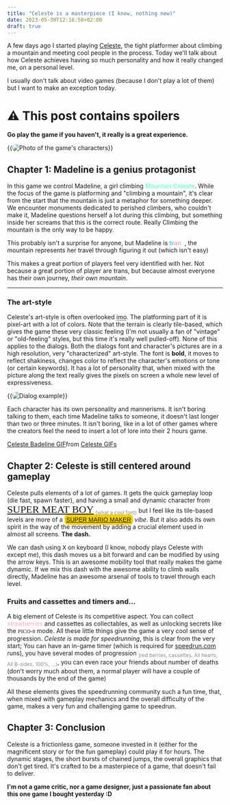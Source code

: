 ```yaml
---
title: "Celeste is a masterpiece (I know, nothing new)"
date: 2023-05-30T12:16:58+02:00
draft: true
---
```


<link rel="preconnect" href="https://fonts.googleapis.com">
<link rel="preconnect" href="https://fonts.gstatic.com" crossorigin>
<link href="https://fonts.googleapis.com/css2?family=Doppio+One&family=Press+Start+2P&family=Road+Rage&display=swap" rel="stylesheet">


A few days ago I started playing [Celeste](https://store.steampowered.com/app/504230/Celeste/), the tight platformer about climbing a mountain and meeting cool people in the process. Today we'll talk about how Celeste achieves having so much personality and how it really changed me, on a personal level.

I usually don't talk about video games (because I don't play a lot of them) but I want to make an exception today.

# :warning: This post contains spoilers
**Go play the game if you haven't, it really is a great experience.**

{{<image src="https://cdn.cloudflare.steamstatic.com/steam/apps/504230/extras/characters.png?t=1684953953" alt="Photo of the game's characters" position="center" style="border-radius: 8px;">}}

## Chapter 1: Madeline is a genius protagonist

In this game we control Madeline, a girl climbing <span class="celeste">Mountain Celeste</span>. While the focus of the game is platforming and "climbing a mountain", it's clear from the start that the mountain is just a metaphor for something deeper. We encounter monuments dedicated to perished climbers, who couldn't make it, Madeline questions herself a lot during this climbing, but something inside her screams that this is the correct route. Really Climbing the mountain is the only way to be happy.

This probably isn't a surprise for anyone, but Madeline is <b><span class="tr-blue">tr</span><span class="tr-pink">an</span><span class="white">s</span></b>, the mountain represents her travel through figuring it out (which isn't easy)

This makes a great portion of players feel very identified with her. Not because a great portion of player are trans, but because almost everyone has their own journey, *their own mountain*.

---

### The art-style

Celeste's art-style is often overlooked <abbr title="In my opinion">imo</abbr>. The platforming part of it is pixel-art with a lot of colors. Note that the terrain is clearly tile-based, which gives the game these very classic feeling (I'm not usually a fan of "vintage" or "old-feeling" styles, but this time it's really well pulled-off). None of this applies to the dialogs. Both the dialogs font and character's pictures are in a high resolution, very "characterized" art-style. The font is **bold**, it moves to reflect shakiness, changes color to reflect the character's emotions or tone (or certain keywords). It has a lot of personality that, when mixed with the picture along the text really gives the pixels on screen a whole new level of expressiveness.

{{<image src="https://interfaceingame.com/wp-content/uploads/celeste/celeste-dialogue-1920x1080.jpg" alt="Dialog example" style="border-radius: 8px">}}

Each character has its own personality and mannerisms. It isn't boring talking to them, each time Madeline talks to someone, it doesn't last longer than two or three minutes. It isn't boring, like in a lot of other games where the creators feel the need to insert a lot of lore into their 2 hours game.

<div class="tenor-gif-embed" data-postid="23609438" data-share-method="host" data-aspect-ratio="1.07744" data-width="100%"><a href="https://tenor.com/view/celeste-badeline-sqshish-squishing-squish-gif-23609438">Celeste Badeline GIF</a>from <a href="https://tenor.com/search/celeste-gifs">Celeste GIFs</a></div> <script type="text/javascript" async src="https://tenor.com/embed.js"></script>

## Chapter 2: Celeste is still centered around gameplay

Celeste pulls elements of a lot of games. It gets the quick gameplay loop (die fast, spawn faster), and having a small and dynamic character from <span class="meat"><a href="https://store.steampowered.com/app/40800/Super_Meat_Boy/">SUPER MEAT BOY</a></span> <sub>(what a cool font)</sub> but I feel like its tile-based levels are more of a <span class="mario"><a href="https://supermariomaker.nintendo.com/">SUPER MARIO MAKER</a></span> *vibe*. But it also adds its own spirit in the way of the movement by adding a crucial element used in almost all screens. **The dash.**

We can dash using <kbd>X</kbd> on keyboard (I know, nobody plays Celeste with except me), this dash moves us a bit forward and can be modified by using the arrow keys. This is an awesome mobility tool that really makes the game dynamic. If we mix this dash with the awesome ability to climb walls directly, Madeline has an awesome arsenal of tools to travel through each level.

### Fruits and cassettes and timers and...

A big element of Celeste is its competitive aspect. You can collect <span class="tr-pink">strawberries</span> and cassettes as collectables, as well as unlocking secrets like the <span class="pico8">PICO-8</span> mode. All these little things give the game a very cool sense of progression. *Celeste is made for speedrunning*, this is clear from the very start; You can have an in-game timer (which is required for <a href="https://www.speedrun.com/celeste">speedrun.com</a> runs), you have several modes of progression <sub>(red berries, cassettes, All hearts, All B-sides, 100%, ...)</sub>, you can even race your friends about number of deaths (don't worry much about them, a normal player will have a couple of thousands by the end of the game)

All these elements gives the speedrunning community such a fun time, that, when mixed with gameplay mechanics and the overall difficulty of the game, makes a very fun and challenging game to speedrun.

## Chapter 3: Conclusion

Celeste is a frictionless game, someone invested in it (either for the magnificent story or for the fun gameplay) could play it for hours. The dynamic stages, the short bursts of chained jumps, the overall graphics that don't get tired. It's crafted to be a masterpiece of a game, that doesn't fail to deliver.

**I'm not a game critic, nor a game designer, just a passionate fan about this one game I bought yesterday :D**

<!-- CSS -->

<style>.celeste {color: #3dffd5;} .tr-pink {color: #F5A9B8;} .tr-blue {color: #5BCEFA;} .white {color: #FFFFFF} .meat {font-family: 'Road Rage', cursive; font-size: 24px; color: red;} sub {opacity: 50%;} .mario {font-family: 'Doppio One', sans-serif; background-color: #FACD00; color:black; padding: 4px; border-radius: 8px} .pico8 {font-family: 'Press Start 2P', cursive; font-size: 13px;}</style>